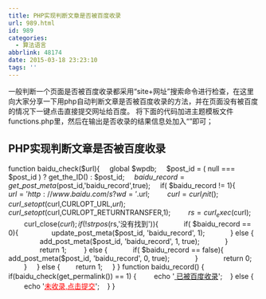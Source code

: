 ```yaml
---
title: PHP实现判断文章是否被百度收录
url: 989.html
id: 989
categories:
  - 算法语言
abbrlink: 48174
date: 2015-03-18 23:23:10
tags: ''
---
```


一般判断一个页面是否被百度收录都采用“site+网址”搜索命令进行检查，在这里向大家分享一下用php自动判断文章是否被百度收录的方法，并在页面没有被百度的情况下一键点击直接提交网址给百度。 将下面的代码加进主题模板文件functions.php里，然后在输出是否收录的结果信息处加入“<span><?php baidu_record(); ?></span>”即可；

PHP实现判断文章是否被百度收录
----------------

function baidu_check($url){
    global $wpdb;
    $post\_id = ( null === $post\_id ) ? get\_the\_ID() : $post_id;
    $baidu\_record  = get\_post\_meta($post\_id,'baidu_record',true);
    if( $baidu_record != 1){
        $url='http://www.baidu.com/s?wd='.$url;
        $curl=curl_init();
        curl\_setopt($curl,CURLOPT\_URL,$url);
        curl\_setopt($curl,CURLOPT\_RETURNTRANSFER,1);
        $rs=curl_exec($curl);
        curl_close($curl);
        if(!strpos($rs,'没有找到')){
            if( $baidu_record == 0){
                update\_post\_meta($post\_id, 'baidu\_record', 1);
            } else {
                add\_post\_meta($post\_id, 'baidu\_record', 1, true);
            }
                return 1;
        } else {
            if( $baidu_record == false){
                add\_post\_meta($post\_id, 'baidu\_record', 0, true);
            }
            return 0;
        }
    } else {
       return 1;
    }
}
function baidu_record() {
    if(baidu\_check(get\_permalink()) == 1) {
        echo '<a target="\_blank" title="点击查看" rel="external nofollow" href="http://www.baidu.com/s?wd='.get\_the_title().'"><i class="fa fa-check-circle-o"></i> 已被百度收录</a>';
   } else {
        echo '<a style="color:red;" rel="external nofollow" title="点击提交，谢谢您！" target="\_blank" href="http://zhanzhang.baidu.com/sitesubmit/index?sitename='.get\_permalink().'"><i class="fa fa-times"></i>未收录,点击提交</a>';
   }
}